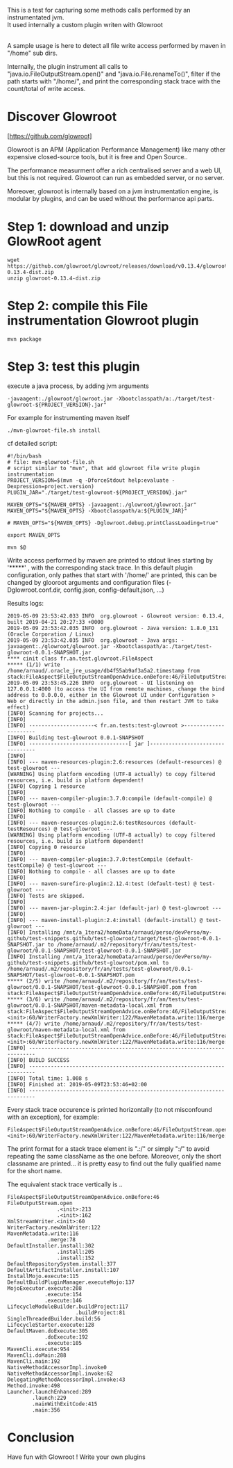 
This is a test for capturing some methods calls performed by an instrumentated jvm.
<br/>
It used internally a custom plugin writen with Glowroot  

<br/>
A sample usage is here to detect all file write access performed by maven in "/home" sub dirs.
</br/>

Internally, the plugin instrument all calls to "java.io.FileOutputStream.open()" and "java.io.File.renameTo()",
filter if the path starts with "/home/", and print the corresponding stack trace with the count/total of write access.


# Discover Glowroot
[https://github.com/glowroot]

Glowroot is an APM (Application Performance Management) like many other expensive closed-source tools, but it is free and Open Source..

The performance measurment offer a rich centralised server and a web UI, but this is not required. Glowroot can run as embedded server, or no server.

Moreover, glowroot is internally based on a jvm instrumentation engine, is modular by plugins, and can be used without the performance api parts.  


# Step 1: download and unzip GlowRoot agent
```
wget https://github.com/glowroot/glowroot/releases/download/v0.13.4/glowroot-0.13.4-dist.zip
unzip glowroot-0.13.4-dist.zip
```

# Step 2: compile this File instrumentation Glowroot plugin
```
mvn package
```


# Step 3: test this plugin

execute a java process, by adding jvm arguments
```
-javaagent:./glowroot/glowroot.jar -Xbootclasspath/a:./target/test-glowroot-${PROJECT_VERSION}.jar"
```


For example for instrumenting maven itself 

```
./mvn-glowroot-file.sh install
```

cf detailed script:
```
#!/bin/bash
# file: mvn-glowroot-file.sh
# script similar to "mvn", that add glowroot file write plugin instrumentation
PROJECT_VERSION=$(mvn -q -DforceStdout help:evaluate -Dexpression=project.version)
PLUGIN_JAR="./target/test-glowroot-${PROJECT_VERSION}.jar"

MAVEN_OPTS="${MAVEN_OPTS} -javaagent:./glowroot/glowroot.jar"
MAVEN_OPTS="${MAVEN_OPTS} -Xbootclasspath/a:${PLUGIN_JAR}"

# MAVEN_OPTS="${MAVEN_OPTS} -Dglowroot.debug.printClassLoading=true"

export MAVEN_OPTS

mvn $@ 

```

Write access performed by maven are printed to stdout lines starting by '*****' , with the corresponding stack trace.
In this default plugin configuration, only pathes that start with '/home/' are printed, this can be changed by glooroot arguments and configuration files (-Dglowroot.conf.dir, config.json, config-default.json, ...)

Results logs:
```
2019-05-09 23:53:42.033 INFO  org.glowroot - Glowroot version: 0.13.4, built 2019-04-21 20:27:33 +0000
2019-05-09 23:53:42.035 INFO  org.glowroot - Java version: 1.8.0_131 (Oracle Corporation / Linux)
2019-05-09 23:53:42.035 INFO  org.glowroot - Java args: -javaagent:./glowroot/glowroot.jar -Xbootclasspath/a:./target/test-glowroot-0.0.1-SNAPSHOT.jar
**** cinit class fr.an.test.glowroot.FileAspect
***** (1/1) write /home/arnaud/.oracle_jre_usage/db4f55ab9af3a5a2.timestamp from stack:FileAspect$FileOutputStreamOpenAdvice.onBefore:46/FileOutputStream.open/<init>:213/<init>:162/UsageTrackerClient.registerUsage:434/setupAndTimestamp:300/access$000:78/UsageTrackerClient$4.run:322/run:317/AccessController.doPrivileged/UsageTrackerClient.run:317/PostVMInitHook.trackJavaUsage:29/run:21
2019-05-09 23:53:45.226 INFO  org.glowroot - UI listening on 127.0.0.1:4000 (to access the UI from remote machines, change the bind address to 0.0.0.0, either in the Glowroot UI under Configuration > Web or directly in the admin.json file, and then restart JVM to take effect)
[INFO] Scanning for projects...
[INFO] 
[INFO] ---------------------< fr.an.tests:test-glowroot >----------------------
[INFO] Building test-glowroot 0.0.1-SNAPSHOT
[INFO] --------------------------------[ jar ]---------------------------------
[INFO] 
[INFO] --- maven-resources-plugin:2.6:resources (default-resources) @ test-glowroot ---
[WARNING] Using platform encoding (UTF-8 actually) to copy filtered resources, i.e. build is platform dependent!
[INFO] Copying 1 resource
[INFO] 
[INFO] --- maven-compiler-plugin:3.7.0:compile (default-compile) @ test-glowroot ---
[INFO] Nothing to compile - all classes are up to date
[INFO] 
[INFO] --- maven-resources-plugin:2.6:testResources (default-testResources) @ test-glowroot ---
[WARNING] Using platform encoding (UTF-8 actually) to copy filtered resources, i.e. build is platform dependent!
[INFO] Copying 0 resource
[INFO] 
[INFO] --- maven-compiler-plugin:3.7.0:testCompile (default-testCompile) @ test-glowroot ---
[INFO] Nothing to compile - all classes are up to date
[INFO] 
[INFO] --- maven-surefire-plugin:2.12.4:test (default-test) @ test-glowroot ---
[INFO] Tests are skipped.
[INFO] 
[INFO] --- maven-jar-plugin:2.4:jar (default-jar) @ test-glowroot ---
[INFO] 
[INFO] --- maven-install-plugin:2.4:install (default-install) @ test-glowroot ---
[INFO] Installing /mnt/a_1tera2/homeData/arnaud/perso/devPerso/my-github/test-snippets.github/test-glowroot/target/test-glowroot-0.0.1-SNAPSHOT.jar to /home/arnaud/.m2/repository/fr/an/tests/test-glowroot/0.0.1-SNAPSHOT/test-glowroot-0.0.1-SNAPSHOT.jar
[INFO] Installing /mnt/a_1tera2/homeData/arnaud/perso/devPerso/my-github/test-snippets.github/test-glowroot/pom.xml to /home/arnaud/.m2/repository/fr/an/tests/test-glowroot/0.0.1-SNAPSHOT/test-glowroot-0.0.1-SNAPSHOT.pom
***** (2/5) write /home/arnaud/.m2/repository/fr/an/tests/test-glowroot/0.0.1-SNAPSHOT/test-glowroot-0.0.1-SNAPSHOT.pom from stack:FileAspect$FileOutputStreamOpenAdvice.onBefore:46/FileOutputStream.open/<init>:213/<init>:162/DefaultFileProcessor.copy:166/copy:150/DefaultInstaller.install:267/install:195/install:152/DefaultRepositorySystem.install:377/DefaultArtifactInstaller.install:107/InstallMojo.execute:115/DefaultBuildPluginManager.executeMojo:137/MojoExecutor.execute:208/execute:154/execute:146/LifecycleModuleBuilder.buildProject:117/buildProject:81/SingleThreadedBuilder.build:56/LifecycleStarter.execute:128/DefaultMaven.doExecute:305/doExecute:192/execute:105/MavenCli.execute:954/doMain:288/main:192/NativeMethodAccessorImpl.invoke0/invoke:62/DelegatingMethodAccessorImpl.invoke:43/Method.invoke:498/Launcher.launchEnhanced:289/launch:229/mainWithExitCode:415/main:356
***** (3/6) write /home/arnaud/.m2/repository/fr/an/tests/test-glowroot/0.0.1-SNAPSHOT/maven-metadata-local.xml from stack:FileAspect$FileOutputStreamOpenAdvice.onBefore:46/FileOutputStream.open/<init>:213/<init>:162/XmlStreamWriter.<init>:60/WriterFactory.newXmlWriter:122/MavenMetadata.write:116/merge:78/DefaultInstaller.install:302/install:205/install:152/DefaultRepositorySystem.install:377/DefaultArtifactInstaller.install:107/InstallMojo.execute:115/DefaultBuildPluginManager.executeMojo:137/MojoExecutor.execute:208/execute:154/execute:146/LifecycleModuleBuilder.buildProject:117/buildProject:81/SingleThreadedBuilder.build:56/LifecycleStarter.execute:128/DefaultMaven.doExecute:305/doExecute:192/execute:105/MavenCli.execute:954/doMain:288/main:192/NativeMethodAccessorImpl.invoke0/invoke:62/DelegatingMethodAccessorImpl.invoke:43/Method.invoke:498/Launcher.launchEnhanced:289/launch:229/mainWithExitCode:415/main:356
***** (4/7) write /home/arnaud/.m2/repository/fr/an/tests/test-glowroot/maven-metadata-local.xml from stack:FileAspect$FileOutputStreamOpenAdvice.onBefore:46/FileOutputStream.open/<init>:213/<init>:162/XmlStreamWriter.<init>:60/WriterFactory.newXmlWriter:122/MavenMetadata.write:116/merge:78/DefaultInstaller.install:302/install:205/install:152/DefaultRepositorySystem.install:377/DefaultArtifactInstaller.install:107/InstallMojo.execute:115/DefaultBuildPluginManager.executeMojo:137/MojoExecutor.execute:208/execute:154/execute:146/LifecycleModuleBuilder.buildProject:117/buildProject:81/SingleThreadedBuilder.build:56/LifecycleStarter.execute:128/DefaultMaven.doExecute:305/doExecute:192/execute:105/MavenCli.execute:954/doMain:288/main:192/NativeMethodAccessorImpl.invoke0/invoke:62/DelegatingMethodAccessorImpl.invoke:43/Method.invoke:498/Launcher.launchEnhanced:289/launch:229/mainWithExitCode:415/main:356
[INFO] ------------------------------------------------------------------------
[INFO] BUILD SUCCESS
[INFO] ------------------------------------------------------------------------
[INFO] Total time: 1.008 s
[INFO] Finished at: 2019-05-09T23:53:46+02:00
[INFO] ------------------------------------------------------------------------

```

Every stack trace occurence is printed horizontally (to not misconfound with an exception), for example:
```
FileAspect$FileOutputStreamOpenAdvice.onBefore:46/FileOutputStream.open/<init>:213/<init>:162/XmlStreamWriter.<init>:60/WriterFactory.newXmlWriter:122/MavenMetadata.write:116/merge:78/DefaultInstaller.install:302/install:205/install:152/DefaultRepositorySystem.install:377/DefaultArtifactInstaller.install:107/InstallMojo.execute:115/DefaultBuildPluginManager.executeMojo:137/MojoExecutor.execute:208/execute:154/execute:146/LifecycleModuleBuilder.buildProject:117/buildProject:81/SingleThreadedBuilder.build:56/LifecycleStarter.execute:128/DefaultMaven.doExecute:305/doExecute:192/execute:105/MavenCli.execute:954/doMain:288/main:192/NativeMethodAccessorImpl.invoke0/invoke:62/DelegatingMethodAccessorImpl.invoke:43/Method.invoke:498/Launcher.launchEnhanced:289/launch:229/mainWithExitCode:415/main:356
```

The print format for a stack trace element is "<className>.<methodName>:<lineNumber>/" or simply "<methodName>:<lineNumber>/" to avoid repeating the same className as the one before.
Moreover, only the short classname are printed... it is pretty easy to find out the fully qualified name for the short name.

The equivalent stack trace vertically is ..
```
FileAspect$FileOutputStreamOpenAdvice.onBefore:46
FileOutputStream.open
                .<init>:213
                .<init>:162
XmlStreamWriter.<init>:60
WriterFactory.newXmlWriter:122
MavenMetadata.write:116
             .merge:78
DefaultInstaller.install:302
                .install:205
                .install:152
DefaultRepositorySystem.install:377
DefaultArtifactInstaller.install:107
InstallMojo.execute:115
DefaultBuildPluginManager.executeMojo:137
MojoExecutor.execute:208
            .execute:154
            .execute:146
LifecycleModuleBuilder.buildProject:117
                      .buildProject:81
SingleThreadedBuilder.build:56
LifecycleStarter.execute:128
DefaultMaven.doExecute:305
            .doExecute:192
            .execute:105
MavenCli.execute:954
MavenCli.doMain:288
MavenCli.main:192
NativeMethodAccessorImpl.invoke0
NativeMethodAccessorImpl.invoke:62
DelegatingMethodAccessorImpl.invoke:43
Method.invoke:498
Launcher.launchEnhanced:289
        .launch:229
        .mainWithExitCode:415
        .main:356
```



# Conclusion

Have fun with Glowroot ! Write your own plugins


